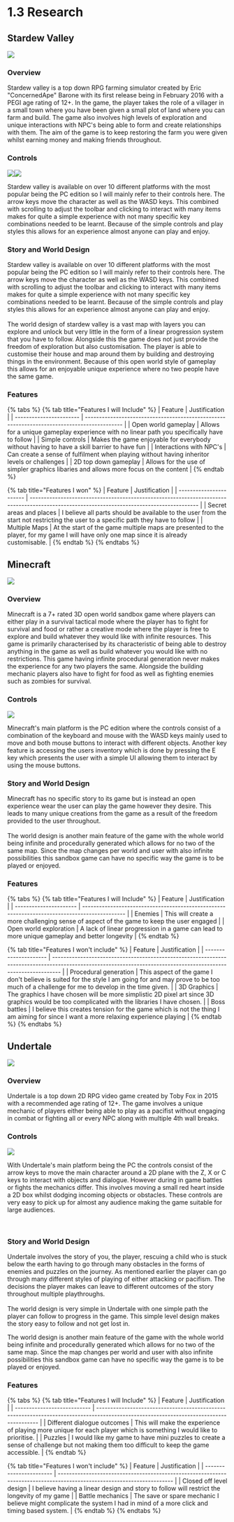 # 1.3 Research

## Stardew Valley

![](<../.gitbook/assets/image (5).png>)

### Overview

Stardew valley is a top down RPG farming simulator created by Eric "ConcernedApe" Barone with its first release being in February 2016 with a PEGI age rating of 12+. In the game, the player takes the role of a villager in a small town where you have been given a small plot of land where you can farm and build. The game also involves high levels of exploration and unique interactions with NPC's being able to form and create relationships with them. The aim of the game is to keep restoring the farm you were given whilst earning money and making friends throughout.

### Controls

![](<../.gitbook/assets/image (4).png>)![](<../.gitbook/assets/image (2).png>)

Stardew valley is available on over 10 different platforms with the most popular being the PC edition so I will mainly refer to their controls here. The arrow keys move the character as well as the WASD keys. This combined with scrolling to adjust the toolbar and clicking to interact with many items makes for quite a simple experience with not many specific key combinations needed to be learnt. Because of the simple controls and play styles this allows for an experience almost anyone can play and enjoy.&#x20;

### Story and World Design

Stardew valley is available on over 10 different platforms with the most popular being the PC edition so I will mainly refer to their controls here. The arrow keys move the character as well as the WASD keys. This combined with scrolling to adjust the toolbar and clicking to interact with many items makes for quite a simple experience with not many specific key combinations needed to be learnt. Because of the simple controls and play styles this allows for an experience almost anyone can play and enjoy. \
\
The world design of stardew valley is a vast map with layers you can explore and unlock but very little in the form of a linear progression system that you have to follow. Alongside this the game does not just provide the freedom of exploration but also customisation. The player is able to customise their house and map around them by building and destroying things in the environment. Because of this open world style of gameplay this allows for an enjoyable unique experience where no two people have the same game.



### Features

{% tabs %}
{% tab title="Features I will Include" %}
| Feature                 | Justification                                                                               |
| ----------------------- | ------------------------------------------------------------------------------------------- |
| Open world gameplay     | Allows for a unique gameplay experience with no linear path you specifically have to follow |
| Simple controls         | Makes the game enjoyable for everybody without having to have a skill barrier to have fun   |
| Interactions with NPC's | Can create a sense of fulfilment when playing without having inheritor levels or challenges |
| 2D top down gameplay    | Allows for the use of simpler graphics libaries and allows more focus on the content        |
{% endtab %}

{% tab title="Features I won" %}
| Feature                 | Justification                                                                                                                              |
| ----------------------- | ------------------------------------------------------------------------------------------------------------------------------------------ |
| Secret areas and places | I believe all parts should be available to the user from the start not restricting the user to a specific path they have to follow         |
| Multiple Maps           | At the start of the game multiple maps are presented to the player, for my game I will have only one map since it is already customisable. |
{% endtab %}
{% endtabs %}

## Minecraft

![](<../.gitbook/assets/image (9) (1) (1).png>)

### Overview

Minecraft is a 7+ rated 3D open world sandbox game where players can either play in a survival tactical mode where the player has to fight for survival and food or rather a creative mode where the player is free to explore and build whatever they would like with infinite resources. This game is primarily characterised by its characteristic of being able to destroy anything in the game as well as build whatever you would like with no restrictions. This game having infinite procedural generation never makes the experience for any two players the same. Alongside the building mechanic players also have to fight for food as well as fighting enemies such as zombies for survival.

### Controls

![](<../.gitbook/assets/image (8) (1).png>)

Minecraft's main platform is the PC edition where the controls consist of a combination of the keyboard and mouse with the WASD keys mainly used to move and both mouse buttons to interact with different objects. Another key feature is accessing the users inventory which is done by pressing the E key which presents the user with a simple UI allowing them to interact by using the mouse buttons.

### Story and World Design

Minecraft has no specific story to its game but is instead an open experience wear the user can play the game however they desire. This leads to many unique creations from the game as a result of the freedom provided to the user throughout.\
\
The world design is another main feature of the game with the whole world being infinite and procedurally generated which allows for no two of the same map. Since the map changes per world and user with also infinite possibilities this sandbox game can have no specific way the game is to be played or enjoyed.&#x20;

### Features

{% tabs %}
{% tab title="Features I will Include" %}
| Feature                | Justification                                                                                 |
| ---------------------- | --------------------------------------------------------------------------------------------- |
| Enemies                | This will create a more challenging sense of aspect of the game to keep the user engaged      |
| Open world exploration | A lack of linear progression in a game can lead to more unique gameplay and better longevity  |
{% endtab %}

{% tab title="Features I won't include" %}
| Feature               | Justification                                                                                                                                                   |
| --------------------- | --------------------------------------------------------------------------------------------------------------------------------------------------------------- |
| Procedural generation | This aspect of the game I don't believe is suited for the style I am going for and may prove to be too much of a challenge for me to develop in the time given. |
| 3D Graphics           | The graphics I have chosen will be more simplistic 2D pixel art since 3D graphics would be too complicated with the libraries I have chosen.                    |
| Boss battles          | I believe this creates tension for the game which is not the thing I am aiming for since I want a more relaxing experience playing                              |
{% endtab %}
{% endtabs %}

## Undertale

![](<../.gitbook/assets/image (7).png>)

### Overview

Undertale is a top down 2D RPG video game created by Toby Fox in 2015 with a recommended age rating of 12+. The game involves a unique mechanic of players either being able to play as a pacifist without engaging in combat or fighting all or every NPC along with multiple 4th wall breaks.

### Controls

![](<../.gitbook/assets/image (10).png>)

With Undertale's main platform being the PC the controls consist of the arrow keys to move the main character around a 2D plane with the Z, X or C keys to interact with objects and dialogue. However during in game battles or fights the mechanics differ. This involves moving a small red heart inside a 2D box whilst dodging incoming objects or obstacles. These controls are very easy to pick up for almost any audience making the game suitable for large audiences.

​<img src="../.gitbook/assets/image (10) (1).png" alt="" data-size="original">

### Story and World Design

Undertale involves the story of you, the player, rescuing a child who is stuck below the earth having to go through many obstacles in the forms of enemies and puzzles on the journey. As mentioned earlier the player can go through many different styles of playing of either attacking or pacifism. The decisions the player makes can leave to different outcomes of the story throughout multiple playthroughs.\
\
The world design is very simple in Undertale with one simple path the player can follow to progress in the game. This simple level design makes the story easy to follow and not get lost in.

The world design is another main feature of the game with the whole world being infinite and procedurally generated which allows for no two of the same map. Since the map changes per world and user with also infinite possibilities this sandbox game can have no specific way the game is to be played or enjoyed.&#x20;

### Features

{% tabs %}
{% tab title="Features I will Include" %}
| Feature                     | Justification                                                                                                                           |
| --------------------------- | --------------------------------------------------------------------------------------------------------------------------------------- |
| Different dialogue outcomes | This will make the experience of playing more unique for each player which is something I would like to prioritise.                     |
| Puzzles                     | I would like my game to have mini puzzles to create a sense of challenge but not making them too difficult to keep the game accessible. |
{% endtab %}

{% tab title="Features I won't include" %}
| Feature                 | Justification                                                                                                           |
| ----------------------- | ----------------------------------------------------------------------------------------------------------------------- |
| Closed off level design | I believe having a linear design and story to follow will restrict the longevity of my game                             |
| Battle mechanics        | The save or spare mechanic I believe might complicate the system I had in mind of a more click and timing based system. |
{% endtab %}
{% endtabs %}
